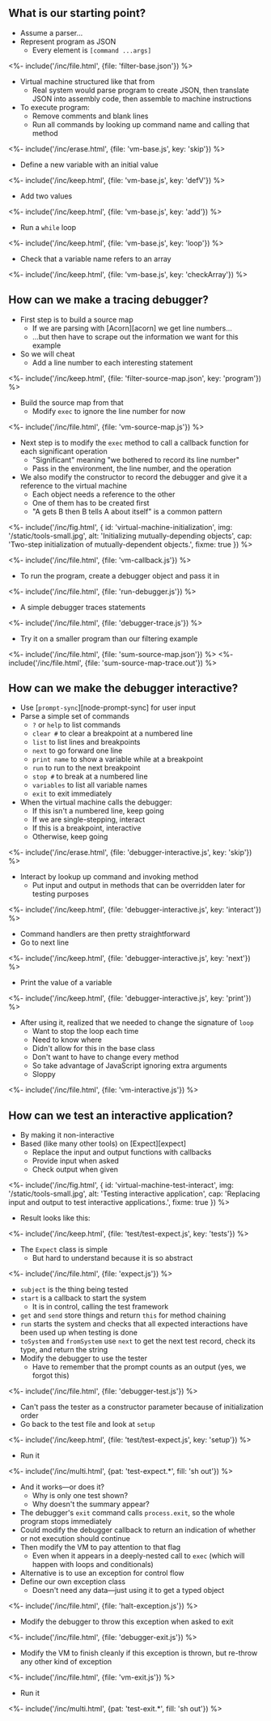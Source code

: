 ---
---

## What is our starting point?

-   Assume a parser…
-   Represent program as JSON
    -   Every element is `[command ...args]`

<%- include('/inc/file.html', {file: 'filter-base.json'}) %>

-   Virtual machine structured like that from <xref key="virtual-machine"></xref>
    -   Real system would parse program to create JSON, then translate JSON into assembly code, then assemble to machine instructions
-   To execute program:
    -   Remove comments and blank lines
    -   Run all commands by looking up command name and calling that method

<%- include('/inc/erase.html', {file: 'vm-base.js', key: 'skip'}) %>

-   Define a new variable with an initial value

<%- include('/inc/keep.html', {file: 'vm-base.js', key: 'defV'}) %>

-   Add two values

<%- include('/inc/keep.html', {file: 'vm-base.js', key: 'add'}) %>

-   Run a `while` loop

<%- include('/inc/keep.html', {file: 'vm-base.js', key: 'loop'}) %>

-   Check that a variable name refers to an array

<%- include('/inc/keep.html', {file: 'vm-base.js', key: 'checkArray'}) %>

## How can we make a tracing debugger?

-   First step is to build a <g key="source_map">source map</g>
    -   If we are parsing with [Acorn][acorn] we get line numbers…
    -   …but then have to scrape out the information we want for this example
-   So we will cheat
    -   Add a line number to each interesting statement

<%- include('/inc/keep.html', {file: 'filter-source-map.json', key: 'program'}) %>

-   Build the source map from that
    -   Modify `exec` to ignore the line number for now

<%- include('/inc/file.html', {file: 'vm-source-map.js'}) %>

-   Next step is to modify the `exec` method to call a callback function for each significant operation
    -   "Significant" meaning "we bothered to record its line number"
    -   Pass in the environment, the line number, and the operation
-   We also modify the constructor to record the debugger and give it a reference to the virtual machine
    -   Each object needs a reference to the other
    -   One of them has to be created first
    -   "A gets B then B tells A about itself" is a common pattern

<%- include('/inc/fig.html', {
    id: 'virtual-machine-initialization',
    img: '/static/tools-small.jpg',
    alt: 'Initializing mutually-depending objects',
    cap: 'Two-step initialization of mutually-dependent objects.',
    fixme: true
}) %>

<%- include('/inc/file.html', {file: 'vm-callback.js'}) %>

-   To run the program, create a debugger object and pass it in

<%- include('/inc/file.html', {file: 'run-debugger.js'}) %>

-   A simple debugger traces statements

<%- include('/inc/file.html', {file: 'debugger-trace.js'}) %>

-   Try it on a smaller program than our filtering example

<%- include('/inc/file.html', {file: 'sum-source-map.json'}) %>
<%- include('/inc/file.html', {file: 'sum-source-map-trace.out'}) %>

## How can we make the debugger interactive?

-   Use [`prompt-sync`][node-prompt-sync] for user input
-   Parse a simple set of commands
    -   `?` or `help` to list commands
    -   `clear #` to clear a <g key="breakpoint">breakpoint</g> at a numbered line
    -   `list` to list lines and breakpoints
    -   `next` to go forward one line
    -   `print name` to show a variable while at a breakpoint
    -   `run` to run to the next breakpoint
    -   `stop #` to break at a numbered line
    -   `variables` to list all variable names
    -   `exit` to exit immediately
-   When the virtual machine calls the debugger:
    -   If this isn't a numbered line, keep going
    -   If we are single-stepping, interact
    -   If this is a breakpoint, interactive
    -   Otherwise, keep going

<%- include('/inc/erase.html', {file: 'debugger-interactive.js', key: 'skip'}) %>

-   Interact by lookup up command and invoking method
    -   Put input and output in methods that can be overridden later for testing purposes

<%- include('/inc/keep.html', {file: 'debugger-interactive.js', key: 'interact'}) %>

-   Command handlers are then pretty straightforward
-   Go to next line

<%- include('/inc/keep.html', {file: 'debugger-interactive.js', key: 'next'}) %>

-   Print the value of a variable

<%- include('/inc/keep.html', {file: 'debugger-interactive.js', key: 'print'}) %>

-   After using it, realized that we needed to change the signature of `loop`
    -   Want to stop the loop each time
    -   Need to know where
    -   Didn't allow for this in the base class
    -   Don't want to have to change every method
    -   So take advantage of JavaScript ignoring extra arguments
    -   Sloppy

<%- include('/inc/file.html', {file: 'vm-interactive.js'}) %>

## How can we test an interactive application?

-   By making it non-interactive
-   Based (like many other tools) on [Expect][expect]
    -   Replace the input and output functions with callbacks
    -   Provide input when asked
    -   Check output when given

<%- include('/inc/fig.html', {
    id: 'virtual-machine-test-interact',
    img: '/static/tools-small.jpg',
    alt: 'Testing interactive application',
    cap: 'Replacing input and output to test interactive applications.',
    fixme: true
}) %>

-   Result looks like this:

<%- include('/inc/keep.html', {file: 'test/test-expect.js', key: 'tests'}) %>

-   The `Expect` class is simple
    -   But hard to understand because it is so abstract

<%- include('/inc/file.html', {file: 'expect.js'}) %>

-   `subject` is the thing being tested
-   `start` is a callback to start the system
    -   It is in control, calling the test framework
-   `get` and `send` store things and return `this` for method chaining
-   `run` starts the system and checks that all expected interactions have been used up when testing is done
-   `toSystem` and `fromSystem` use `next` to get the next test record, check its type, and return the string
-   Modify the debugger to use the tester
    -   Have to remember that the prompt counts as an output (yes, we forgot this)

<%- include('/inc/file.html', {file: 'debugger-test.js'}) %>

-   Can't pass the tester as a constructor parameter because of initialization order
-   Go back to the test file and look at `setup`

<%- include('/inc/keep.html', {file: 'test/test-expect.js', key: 'setup'}) %>

-   Run it

<%- include('/inc/multi.html', {pat: 'test-expect.*', fill: 'sh out'}) %>

-   And it works—or does it?
    -   Why is only one test shown?
    -   Why doesn't the summary appear?
-   The debugger's `exit` command calls `process.exit`, so the whole program stops immediately
-   Could modify the debugger callback to return an indication of whether or not execution should continue
-   Then modify the VM to pay attention to that flag
    -   Even when it appears in a deeply-nested call to `exec` (which will happen with loops and conditionals)
-   Alternative is to use an exception for control flow
-   Define our own exception class
    -   Doesn't need any data—just using it to get a typed object

<%- include('/inc/file.html', {file: 'halt-exception.js'}) %>

-   Modify the debugger to throw this exception when asked to exit

<%- include('/inc/file.html', {file: 'debugger-exit.js'}) %>

-   Modify the VM to finish cleanly if this exception is thrown, but re-throw any other kind of exception

<%- include('/inc/file.html', {file: 'vm-exit.js'}) %>

-   Run it

<%- include('/inc/multi.html', {pat: 'test-exit.*', fill: 'sh out'}) %>
